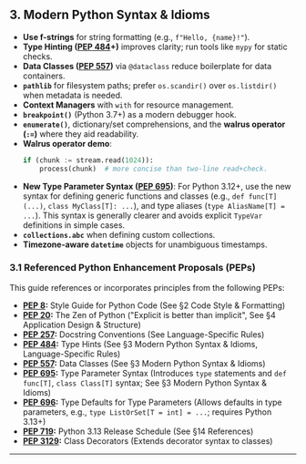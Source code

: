 ## 3. Modern Python Syntax & Idioms
*   **Use f-strings** for string formatting (e.g., `f"Hello, {name}!"`).
*   **Type Hinting ([PEP 484](https://peps.python.org/pep-0484/)+)** improves clarity; run tools like `mypy` for static checks.
*   **Data Classes ([PEP 557](https://peps.python.org/pep-0557/))** via `@dataclass` reduce boilerplate for data containers.
*   **`pathlib`** for filesystem paths; prefer `os.scandir()` over `os.listdir()` when metadata is needed.
*   **Context Managers** with `with` for resource management.
*   **`breakpoint()`** (Python 3.7+) as a modern debugger hook.
*   **`enumerate()`**, dictionary/set comprehensions, and the **walrus operator (`:=`)** where they aid readability.
*   **Walrus operator demo**:
    ```python
    if (chunk := stream.read(1024)):
        process(chunk)  # more concise than two-line read+check.
    ```
*   **New Type Parameter Syntax ([PEP 695](https://peps.python.org/pep-0695/))**: For Python 3.12+, use the new syntax for defining generic functions and classes (e.g., `def func[T](...)`, `class MyClass[T]: ...`), and type aliases (`type AliasName[T] = ...`). This syntax is generally clearer and avoids explicit `TypeVar` definitions in simple cases.
*   **`collections.abc`** when defining custom collections.
*   **Timezone-aware `datetime`** objects for unambiguous timestamps.

### 3.1 Referenced Python Enhancement Proposals (PEPs)

This guide references or incorporates principles from the following PEPs:

*   **[PEP 8](https://peps.python.org/pep-0008/):** Style Guide for Python Code (See §2 Code Style & Formatting)
*   **[PEP 20](https://peps.python.org/pep-0020/):** The Zen of Python ("Explicit is better than implicit", See §4 Application Design & Structure)
*   **[PEP 257](https://peps.python.org/pep-0257/):** Docstring Conventions (See Language-Specific Rules)
*   **[PEP 484](https://peps.python.org/pep-0484/):** Type Hints (See §3 Modern Python Syntax & Idioms, Language-Specific Rules)
*   **[PEP 557](https://peps.python.org/pep-0557/):** Data Classes (See §3 Modern Python Syntax & Idioms)
*   **[PEP 695](https://peps.python.org/pep-0695/):** Type Parameter Syntax (Introduces `type` statements and `def func[T]`, `class Class[T]` syntax; See §3 Modern Python Syntax & Idioms)
*   **[PEP 696](https://peps.python.org/pep-0696/):** Type Defaults for Type Parameters (Allows defaults in type parameters, e.g., `type ListOrSet[T = int] = ...`; requires Python 3.13+)
*   **[PEP 719](https://peps.python.org/pep-0719/):** Python 3.13 Release Schedule (See §14 References)
*   **[PEP 3129](https://peps.python.org/pep-3129/):** Class Decorators (Extends decorator syntax to classes)

---

<!-- The next section's anchor will be generated automatically by MkDocs from its header -->